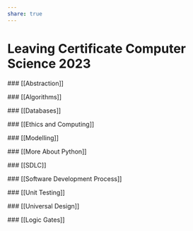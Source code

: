 ```yaml
---
share: true  
---  
```


# Leaving Certificate Computer Science 2023

### [[Abstraction]]

### [[Algorithms]]

### [[Databases]]

### [[Ethics and Computing]]

### [[Modelling]]

### [[More About Python]]

### [[SDLC]]

### [[Software Development Process]]

### [[Unit Testing]]

### [[Universal Design]]

### [[Logic Gates]]